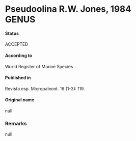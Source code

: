 Pseudoolina R.W. Jones, 1984 GENUS
=======

#### Status
ACCEPTED

#### According to
World Register of Marine Species

#### Published in
Revista esp. Micropaleont. 16 (1-3): 119.

#### Original name
null

### Remarks
null